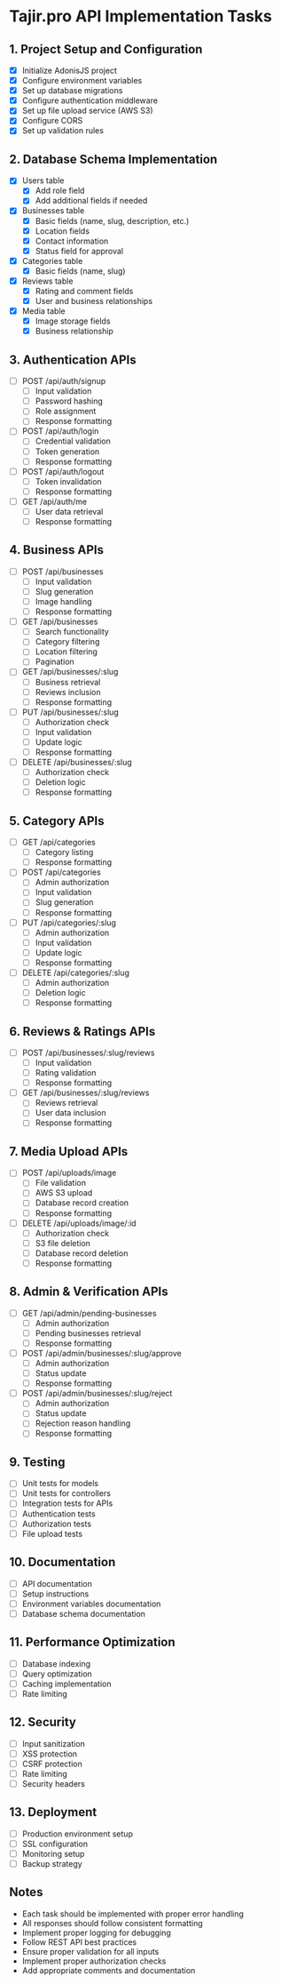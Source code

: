 # Tajir.pro API Implementation Tasks

## 1. Project Setup and Configuration
- [x] Initialize AdonisJS project
- [x] Configure environment variables
- [x] Set up database migrations
- [x] Configure authentication middleware
- [x] Set up file upload service (AWS S3)
- [x] Configure CORS
- [x] Set up validation rules

## 2. Database Schema Implementation
- [x] Users table
  - [x] Add role field
  - [x] Add additional fields if needed
- [x] Businesses table
  - [x] Basic fields (name, slug, description, etc.)
  - [x] Location fields
  - [x] Contact information
  - [x] Status field for approval
- [x] Categories table
  - [x] Basic fields (name, slug)
- [x] Reviews table
  - [x] Rating and comment fields
  - [x] User and business relationships
- [x] Media table
  - [x] Image storage fields
  - [x] Business relationship

## 3. Authentication APIs
- [ ] POST /api/auth/signup
  - [ ] Input validation
  - [ ] Password hashing
  - [ ] Role assignment
  - [ ] Response formatting
- [ ] POST /api/auth/login
  - [ ] Credential validation
  - [ ] Token generation
  - [ ] Response formatting
- [ ] POST /api/auth/logout
  - [ ] Token invalidation
  - [ ] Response formatting
- [ ] GET /api/auth/me
  - [ ] User data retrieval
  - [ ] Response formatting

## 4. Business APIs
- [ ] POST /api/businesses
  - [ ] Input validation
  - [ ] Slug generation
  - [ ] Image handling
  - [ ] Response formatting
- [ ] GET /api/businesses
  - [ ] Search functionality
  - [ ] Category filtering
  - [ ] Location filtering
  - [ ] Pagination
- [ ] GET /api/businesses/:slug
  - [ ] Business retrieval
  - [ ] Reviews inclusion
  - [ ] Response formatting
- [ ] PUT /api/businesses/:slug
  - [ ] Authorization check
  - [ ] Input validation
  - [ ] Update logic
  - [ ] Response formatting
- [ ] DELETE /api/businesses/:slug
  - [ ] Authorization check
  - [ ] Deletion logic
  - [ ] Response formatting

## 5. Category APIs
- [ ] GET /api/categories
  - [ ] Category listing
  - [ ] Response formatting
- [ ] POST /api/categories
  - [ ] Admin authorization
  - [ ] Input validation
  - [ ] Slug generation
  - [ ] Response formatting
- [ ] PUT /api/categories/:slug
  - [ ] Admin authorization
  - [ ] Input validation
  - [ ] Update logic
  - [ ] Response formatting
- [ ] DELETE /api/categories/:slug
  - [ ] Admin authorization
  - [ ] Deletion logic
  - [ ] Response formatting

## 6. Reviews & Ratings APIs
- [ ] POST /api/businesses/:slug/reviews
  - [ ] Input validation
  - [ ] Rating validation
  - [ ] Response formatting
- [ ] GET /api/businesses/:slug/reviews
  - [ ] Reviews retrieval
  - [ ] User data inclusion
  - [ ] Response formatting

## 7. Media Upload APIs
- [ ] POST /api/uploads/image
  - [ ] File validation
  - [ ] AWS S3 upload
  - [ ] Database record creation
  - [ ] Response formatting
- [ ] DELETE /api/uploads/image/:id
  - [ ] Authorization check
  - [ ] S3 file deletion
  - [ ] Database record deletion
  - [ ] Response formatting

## 8. Admin & Verification APIs
- [ ] GET /api/admin/pending-businesses
  - [ ] Admin authorization
  - [ ] Pending businesses retrieval
  - [ ] Response formatting
- [ ] POST /api/admin/businesses/:slug/approve
  - [ ] Admin authorization
  - [ ] Status update
  - [ ] Response formatting
- [ ] POST /api/admin/businesses/:slug/reject
  - [ ] Admin authorization
  - [ ] Status update
  - [ ] Rejection reason handling
  - [ ] Response formatting

## 9. Testing
- [ ] Unit tests for models
- [ ] Unit tests for controllers
- [ ] Integration tests for APIs
- [ ] Authentication tests
- [ ] Authorization tests
- [ ] File upload tests

## 10. Documentation
- [ ] API documentation
- [ ] Setup instructions
- [ ] Environment variables documentation
- [ ] Database schema documentation

## 11. Performance Optimization
- [ ] Database indexing
- [ ] Query optimization
- [ ] Caching implementation
- [ ] Rate limiting

## 12. Security
- [ ] Input sanitization
- [ ] XSS protection
- [ ] CSRF protection
- [ ] Rate limiting
- [ ] Security headers

## 13. Deployment
- [ ] Production environment setup
- [ ] SSL configuration
- [ ] Monitoring setup
- [ ] Backup strategy

## Notes
- Each task should be implemented with proper error handling
- All responses should follow consistent formatting
- Implement proper logging for debugging
- Follow REST API best practices
- Ensure proper validation for all inputs
- Implement proper authorization checks
- Add appropriate comments and documentation 